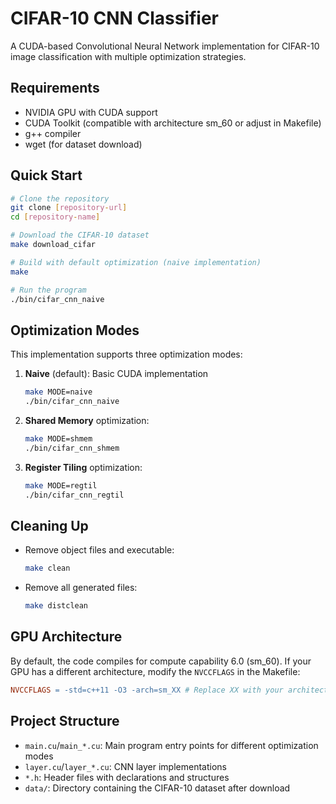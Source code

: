 # CIFAR-10 CNN Classifier

A CUDA-based Convolutional Neural Network implementation for CIFAR-10 image classification with multiple optimization strategies.

## Requirements

- NVIDIA GPU with CUDA support
- CUDA Toolkit (compatible with architecture sm_60 or adjust in Makefile)
- g++ compiler
- wget (for dataset download)

## Quick Start

```bash
# Clone the repository
git clone [repository-url]
cd [repository-name]

# Download the CIFAR-10 dataset
make download_cifar

# Build with default optimization (naive implementation)
make

# Run the program
./bin/cifar_cnn_naive
```

## Optimization Modes

This implementation supports three optimization modes:

1. **Naive** (default): Basic CUDA implementation
   ```bash
   make MODE=naive
   ./bin/cifar_cnn_naive
   ```

2. **Shared Memory** optimization:
   ```bash
   make MODE=shmem
   ./bin/cifar_cnn_shmem
   ```

3. **Register Tiling** optimization:
   ```bash
   make MODE=regtil
   ./bin/cifar_cnn_regtil
   ```

## Cleaning Up

- Remove object files and executable:
  ```bash
  make clean
  ```

- Remove all generated files:
  ```bash
  make distclean
  ```

## GPU Architecture

By default, the code compiles for compute capability 6.0 (sm_60). If your GPU has a different architecture, modify the `NVCCFLAGS` in the Makefile:

```makefile
NVCCFLAGS = -std=c++11 -O3 -arch=sm_XX # Replace XX with your architecture version
```

## Project Structure

- `main.cu`/`main_*.cu`: Main program entry points for different optimization modes
- `layer.cu`/`layer_*.cu`: CNN layer implementations
- `*.h`: Header files with declarations and structures
- `data/`: Directory containing the CIFAR-10 dataset after download
